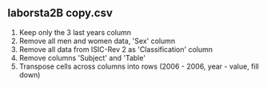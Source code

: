 ## laborsta2B copy.csv

1. Keep only the 3 last years column
2. Remove all men and women data, 'Sex' column
3. Remove all data from ISIC-Rev 2 as 'Classification' column
4. Remove columns 'Subject' and 'Table'
5. Transpose cells across columns into rows (2006 - 2006, year - value, fill down)